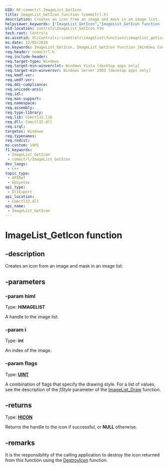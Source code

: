 ```yaml
---
UID: NF:commctrl.ImageList_GetIcon
title: ImageList_GetIcon function (commctrl.h)
description: Creates an icon from an image and mask in an image list.
helpviewer_keywords: ["ImageList_GetIcon","ImageList_GetIcon function [Windows Controls]","_win32_ImageList_GetIcon","_win32_ImageList_GetIcon_cpp","commctrl/ImageList_GetIcon","controls.ImageList_GetIcon","controls._win32_ImageList_GetIcon"]
old-location: controls\ImageList_GetIcon.htm
tech.root: Controls
ms.assetid: VS|Controls|~\controls\imagelist\functions\imagelist_geticon.htm
ms.date: 12/05/2018
ms.keywords: ImageList_GetIcon, ImageList_GetIcon function [Windows Controls], _win32_ImageList_GetIcon, _win32_ImageList_GetIcon_cpp, commctrl/ImageList_GetIcon, controls.ImageList_GetIcon, controls._win32_ImageList_GetIcon
req.header: commctrl.h
req.include-header: 
req.target-type: Windows
req.target-min-winverclnt: Windows Vista [desktop apps only]
req.target-min-winversvr: Windows Server 2003 [desktop apps only]
req.kmdf-ver: 
req.umdf-ver: 
req.ddi-compliance: 
req.unicode-ansi: 
req.idl: 
req.max-support: 
req.namespace: 
req.assembly: 
req.type-library: 
req.lib: Comctl32.lib
req.dll: Comctl32.dll
req.irql: 
targetos: Windows
req.typenames: 
req.redist: 
ms.custom: 19H1
f1_keywords:
 - ImageList_GetIcon
 - commctrl/ImageList_GetIcon
dev_langs:
 - c++
topic_type:
 - APIRef
 - kbSyntax
api_type:
 - DllExport
api_location:
 - Comctl32.dll
api_name:
 - ImageList_GetIcon
---
```


# ImageList_GetIcon function


## -description

Creates an icon from an image and mask in an image list.

## -parameters

### -param himl

Type: <b>HIMAGELIST</b>

A handle to the image list.

### -param i

Type: <b>int</b>

An index of the image.

### -param flags

Type: <b><a href="https://docs.microsoft.com/windows/desktop/WinProg/windows-data-types">UINT</a></b>

A combination of flags that specify the drawing style. For a list of values, see the description of the <i>fStyle</i> parameter of the <a href="https://docs.microsoft.com/windows/desktop/api/commctrl/nf-commctrl-imagelist_draw">ImageList_Draw</a> function.

## -returns

Type: <b><a href="https://docs.microsoft.com/windows/desktop/WinProg/windows-data-types">HICON</a></b>

Returns the handle to the icon if successful, or <b>NULL</b> otherwise.

## -remarks

It is the responsibility of the calling application to destroy the icon returned from this function using the <a href="https://docs.microsoft.com/windows/desktop/api/winuser/nf-winuser-destroyicon">DestroyIcon</a> function.

